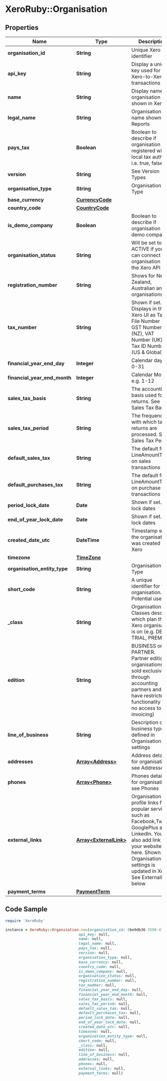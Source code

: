 # XeroRuby::Organisation

## Properties

Name | Type | Description | Notes
------------ | ------------- | ------------- | -------------
**organisation_id** | **String** | Unique Xero identifier | [optional] 
**api_key** | **String** | Display a unique key used for Xero-to-Xero transactions | [optional] 
**name** | **String** | Display name of organisation shown in Xero | [optional] 
**legal_name** | **String** | Organisation name shown on Reports | [optional] 
**pays_tax** | **Boolean** | Boolean to describe if organisation is registered with a local tax authority i.e. true, false | [optional] 
**version** | **String** | See Version Types | [optional] 
**organisation_type** | **String** | Organisation Type | [optional] 
**base_currency** | [**CurrencyCode**](CurrencyCode.md) |  | [optional] 
**country_code** | [**CountryCode**](CountryCode.md) |  | [optional] 
**is_demo_company** | **Boolean** | Boolean to describe if organisation is a demo company. | [optional] 
**organisation_status** | **String** | Will be set to ACTIVE if you can connect to organisation via the Xero API | [optional] 
**registration_number** | **String** | Shows for New Zealand, Australian and UK organisations | [optional] 
**tax_number** | **String** | Shown if set. Displays in the Xero UI as Tax File Number (AU), GST Number (NZ), VAT Number (UK) and Tax ID Number (US &amp; Global). | [optional] 
**financial_year_end_day** | **Integer** | Calendar day e.g. 0-31 | [optional] 
**financial_year_end_month** | **Integer** | Calendar Month e.g. 1-12 | [optional] 
**sales_tax_basis** | **String** | The accounting basis used for tax returns. See Sales Tax Basis | [optional] 
**sales_tax_period** | **String** | The frequency with which tax returns are processed. See Sales Tax Period | [optional] 
**default_sales_tax** | **String** | The default for LineAmountTypes on sales transactions | [optional] 
**default_purchases_tax** | **String** | The default for LineAmountTypes on purchase transactions | [optional] 
**period_lock_date** | **Date** | Shown if set. See lock dates | [optional] 
**end_of_year_lock_date** | **Date** | Shown if set. See lock dates | [optional] 
**created_date_utc** | **DateTime** | Timestamp when the organisation was created in Xero | [optional] 
**timezone** | [**TimeZone**](TimeZone.md) |  | [optional] 
**organisation_entity_type** | **String** | Organisation Type | [optional] 
**short_code** | **String** | A unique identifier for the organisation. Potential uses. | [optional] 
**_class** | **String** | Organisation Classes describe which plan the Xero organisation is on (e.g. DEMO, TRIAL, PREMIUM) | [optional] 
**edition** | **String** | BUSINESS or PARTNER. Partner edition organisations are sold exclusively through accounting partners and have restricted functionality (e.g. no access to invoicing) | [optional] 
**line_of_business** | **String** | Description of business type as defined in Organisation settings | [optional] 
**addresses** | [**Array&lt;Address&gt;**](Address.md) | Address details for organisation – see Addresses | [optional] 
**phones** | [**Array&lt;Phone&gt;**](Phone.md) | Phones details for organisation – see Phones | [optional] 
**external_links** | [**Array&lt;ExternalLink&gt;**](ExternalLink.md) | Organisation profile links for popular services such as Facebook,Twitter, GooglePlus and LinkedIn. You can also add link to your website here. Shown if Organisation settings  is updated in Xero. See ExternalLinks below | [optional] 
**payment_terms** | [**PaymentTerm**](PaymentTerm.md) |  | [optional] 

## Code Sample

```ruby
require 'XeroRuby'

instance = XeroRuby::Organisation.new(organisation_id: 8be9db36-3598-4755-ba5c-c2dbc8c4a7a2,
                                 api_key: null,
                                 name: null,
                                 legal_name: null,
                                 pays_tax: null,
                                 version: null,
                                 organisation_type: null,
                                 base_currency: null,
                                 country_code: null,
                                 is_demo_company: null,
                                 organisation_status: null,
                                 registration_number: null,
                                 tax_number: null,
                                 financial_year_end_day: null,
                                 financial_year_end_month: null,
                                 sales_tax_basis: null,
                                 sales_tax_period: null,
                                 default_sales_tax: null,
                                 default_purchases_tax: null,
                                 period_lock_date: null,
                                 end_of_year_lock_date: null,
                                 created_date_utc: null,
                                 timezone: null,
                                 organisation_entity_type: null,
                                 short_code: null,
                                 _class: null,
                                 edition: null,
                                 line_of_business: null,
                                 addresses: null,
                                 phones: null,
                                 external_links: null,
                                 payment_terms: null)
```


